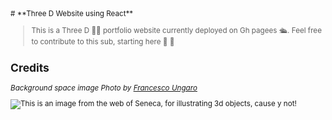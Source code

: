 <sub>
# **Three D Website using React**

>  This is a Three  D 🤦‍♂️ portfolio website currently deployed on Gh pagees 🛳️. Feel free to contribute to this sub, starting here 🤙 💠


## **Credits** 

_Background space image Photo by [Francesco Ungaro](https://www.pexels.com/photo/starry-sky-998641/)_


![This is an image from the web of Seneca, for illustrating 3d objects, cause y not!](https://m.media-amazon.com/images/I/416NAHJ2+ES._AC_SX679_.jpg)
 </sub>


